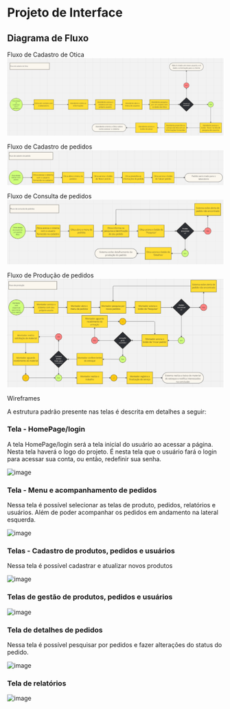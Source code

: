 
# Projeto de Interface

## Diagrama de Fluxo

Fluxo de Cadastro de Otica
![Exemplo de Diagrama de Fluxo](img/CadastroUsuario.png)

Fluxo de Cadastro de pedidos
![Exemplo de Diagrama de Fluxo](img/CadastroPedidos.png)

Fluxo de Consulta de pedidos
![Exemplo de Diagrama de Fluxo](img/ConsultaPedido.png)

Fluxo de Produção de pedidos
![Exemplo de Diagrama de Fluxo](img/Producao.png)

 Wireframes

A estrutura padrão presente nas telas é descrita em detalhes a seguir:

### Tela - HomePage/login

A tela HomePage/login será a tela inicial do usuário ao acessar a página. Nesta tela haverá o logo do projeto. É nesta tela que o usuário fará o login para acessar sua conta, ou então, redefinir sua senha.

<img width="419" alt="image" src="https://github.com/ICEI-PUC-Minas-PMV-ADS/pmv-ads-2024-1-e2-proj-int-t3-grupo01/assets/114538688/625ded80-0593-42a8-9800-4405f3e30755">

### Tela - Menu e acompanhamento de pedidos

Nessa tela é possível selecionar as telas de produto, pedidos, relatórios e usuários. Além de poder acompanhar os pedidos em andamento na lateral esquerda.

<img width="419" alt="image" src="https://github.com/ICEI-PUC-Minas-PMV-ADS/pmv-ads-2024-1-e2-proj-int-t3-grupo01/assets/114538688/b2d05dbf-9fc4-4418-b67a-1de37cea73c7">

### Telas - Cadastro de produtos, pedidos e usuários

Nessa tela é possível cadastrar e atualizar novos produtos

<img width="419" alt="image" src="https://github.com/ICEI-PUC-Minas-PMV-ADS/pmv-ads-2024-1-e2-proj-int-t3-grupo01/assets/114538688/dd9c3723-28a4-4ee4-83a4-704dae0e8fe9">

### Telas de gestão de produtos, pedidos e usuários

<img width="419" alt="image" src="https://github.com/ICEI-PUC-Minas-PMV-ADS/pmv-ads-2024-1-e2-proj-int-t3-grupo01/assets/114538688/6bb6b35f-cb5f-410c-b9bb-f81d5b4b84b9">

### Tela de detalhes de pedidos

Nessa tela é possível pesquisar por pedidos e fazer alterações do status do pedido.

<img width="419" alt="image" src="https://github.com/ICEI-PUC-Minas-PMV-ADS/pmv-ads-2024-1-e2-proj-int-t3-grupo01/assets/114538688/69e0eba1-57f7-4f96-9007-d3c5884d8e84">

### Tela de relatórios

<img width="419" alt="image" src="https://github.com/ICEI-PUC-Minas-PMV-ADS/pmv-ads-2024-1-e2-proj-int-t3-grupo01/assets/114538688/862e791f-a65f-4ae7-8647-b338bbcb5ac0">


 

